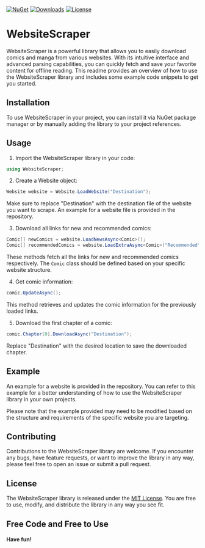 ﻿[![NuGet](https://img.shields.io/nuget/vpre/Shard.WebsiteScraper)](https://www.nuget.org/packages/Shard.WebsiteScraper) [![Downloads](https://img.shields.io/nuget/dt/Shard.WebsiteScraper)](https://www.nuget.org/packages/Shard.WebsiteScraper) [![License](https://img.shields.io/github/license/typnull/WebsiteScraper.svg)](https://github.com/typnull/downloadassistant/blob/master/LICENSE)
# WebsiteScraper

WebsiteScraper is a powerful library that allows you to easily download comics and manga from various websites. With its intuitive interface and advanced parsing capabilities, you can quickly fetch and save your favorite content for offline reading. This readme provides an overview of how to use the WebsiteScraper library and includes some example code snippets to get you started.

## Installation

To use WebsiteScraper in your project, you can install it via NuGet package manager or by manually adding the library to your project references.

## Usage

1. Import the WebsiteScraper library in your code:

```csharp
using WebsiteScraper;
```

2. Create a Website object:

```csharp
Website website = Website.LoadWebsite("Destination");
```

Make sure to replace "Destination" with the destination file of the website you want to scrape. An example for a website file is provided in the repository.

3. Download all links for new and recommended comics:

```csharp
Comic[] newComics = website.LoadNewsAsync<Comic>();
Comic[] recommendedComics = website.LoadExtraAsync<Comic>("Recommended");
```

These methods fetch all the links for new and recommended comics respectively. The `Comic` class should be defined based on your specific website structure.

4. Get comic information:

```csharp
comic.UpdateAsync();
```

This method retrieves and updates the comic information for the previously loaded links.

5. Download the first chapter of a comic:

```csharp
comic.Chapter[0].DownloadAsync("Destination");
```
Replace "Destination" with the desired location to save the downloaded chapter.

## Example

An example for a website is provided in the repository. You can refer to this example for a better understanding of how to use the WebsiteScraper library in your own projects.

Please note that the example provided may need to be modified based on the structure and requirements of the specific website you are targeting.

## Contributing

Contributions to the WebsiteScraper library are welcome. If you encounter any bugs, have feature requests, or want to improve the library in any way, please feel free to open an issue or submit a pull request.

## License

The WebsiteScraper library is released under the [MIT License](https://opensource.org/licenses/MIT). You are free to use, modify, and distribute the library in any way you see fit.


## **Free Code** and **Free to Use**
#### Have fun!
